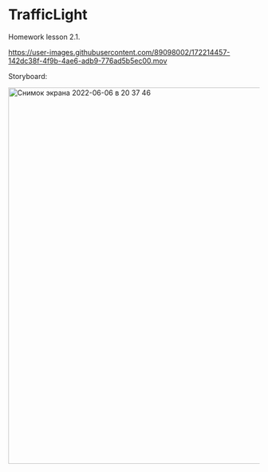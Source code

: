 # TrafficLight
Homework lesson 2.1.


https://user-images.githubusercontent.com/89098002/172214457-142dc38f-4f9b-4ae6-adb9-776ad5b5ec00.mov


Storyboard:

<img width="754" alt="Снимок экрана 2022-06-06 в 20 37 46" src="https://user-images.githubusercontent.com/89098002/172215072-f9a9dbcd-7099-40e4-90a0-349ce1202b98.png">

